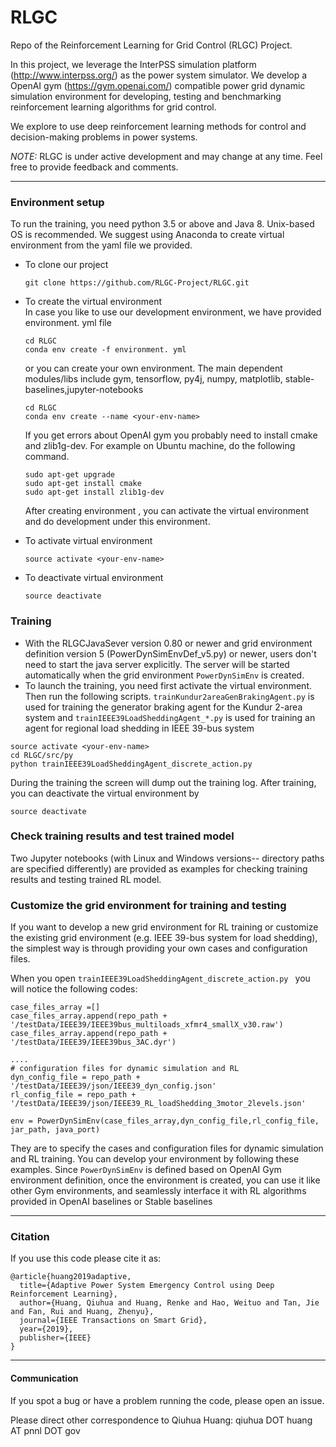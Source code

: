 # RLGC
Repo of the Reinforcement Learning for Grid Control (RLGC) Project. 

In this project, we leverage the InterPSS simulation platform (http://www.interpss.org/) as the power system simulator. We develop a OpenAI gym (https://gym.openai.com/) compatible power grid dynamic simulation environment for developing, testing and benchmarking reinforcement learning algorithms for grid control.

We explore to use deep reinforcement learning methods for control and decision-making problems in power systems.

*NOTE:* RLGC is under active development and may change at any time. Feel free to provide feedback and comments.
    
--------------------------------------
### Environment setup  

   To run the training, you need python 3.5 or above and Java 8. Unix-based OS is recommended. We suggest using Anaconda to create virtual environment from the yaml file we provided.  

   - To clone our project  
     
     ```  
     git clone https://github.com/RLGC-Project/RLGC.git
     ```

   - To create the virtual environment   
     In case you like to use our development environment, we have provided environment. yml file
     
     ```
     cd RLGC
     conda env create -f environment. yml
     ``` 
     
     or you can create your own environment. The main dependent modules/libs include gym, tensorflow, py4j, numpy, matplotlib, stable-baselines,jupyter-notebooks
     ```
     cd RLGC    
     conda env create --name <your-env-name>  
     ```

     If you get errors about OpenAI gym you probably need to install cmake and zlib1g-dev. For example on Ubuntu machine, do the following command.  

     ```  
     sudo apt-get upgrade
     sudo apt-get install cmake
     sudo apt-get install zlib1g-dev
     ```

     After creating environment **<your-env-name>**, you can activate the virtual environment and do development under this environment.  

   - To activate virtual environment  

     ```
     source activate <your-env-name>  
     ```

   - To deactivate virtual environment  

     ```
     source deactivate
     ```


### Training

- With the RLGCJavaSever version 0.80 or newer and 
grid environment definition version 5 (PowerDynSimEnvDef_v5.py)
 or newer, users don't need to start the java server explicitly. 
 The server will be started automatically when the grid environment
 ``PowerDynSimEnv`` is created.
- To launch the training, you need first activate the virtual 
environment. Then run the following scripts. 
```trainKundur2areaGenBrakingAgent.py``` is used for training 
the generator braking agent for the Kundur 2-area system and ```trainIEEE39LoadSheddingAgent_*.py``` is used for training an agent for regional load shedding in IEEE 39-bus system


```
source activate <your-env-name> 
cd RLGC/src/py  
python trainIEEE39LoadSheddingAgent_discrete_action.py 
```

During the training the screen will dump out the training log. After training, you can deactivate the virtual environment by  

```
source deactivate
```



###  Check training results and test trained model

Two Jupyter notebooks (with Linux and Windows versions-- directory paths are specified differently) are provided as examples for checking training results and testing trained RL model.



### Customize the grid environment for training and testing
If you want to develop a new grid environment for RL training or customize the existing grid environment (e.g. IEEE 39-bus system for load shedding), the simplest way is through providing 
your own cases and configuration files. 

When you open ``trainIEEE39LoadSheddingAgent_discrete_action.py `` you will notice the following
codes:

```
case_files_array =[]
case_files_array.append(repo_path + '/testData/IEEE39/IEEE39bus_multiloads_xfmr4_smallX_v30.raw')
case_files_array.append(repo_path + '/testData/IEEE39/IEEE39bus_3AC.dyr')

....
# configuration files for dynamic simulation and RL
dyn_config_file = repo_path + '/testData/IEEE39/json/IEEE39_dyn_config.json'
rl_config_file = repo_path + '/testData/IEEE39/json/IEEE39_RL_loadShedding_3motor_2levels.json'

env = PowerDynSimEnv(case_files_array,dyn_config_file,rl_config_file, jar_path, java_port)
```

They are to specify the cases and configuration files for dynamic simulation and RL training.
You can develop your environment by following these examples. Since ``PowerDynSimEnv`` is defined based on 
OpenAI Gym environment definition, once the environment is created, you can use it like other Gym environments,
and seamlessly interface it with RL algorithms provided in OpenAI baselines or Stable baselines 


--------------------------------------

### Citation

If you use this code please cite it as:

```
@article{huang2019adaptive,
  title={Adaptive Power System Emergency Control using Deep Reinforcement Learning},
  author={Huang, Qiuhua and Huang, Renke and Hao, Weituo and Tan, Jie and Fan, Rui and Huang, Zhenyu},
  journal={IEEE Transactions on Smart Grid},
  year={2019},
  publisher={IEEE}
}
```


--------------------------------------
#### Communication

If you spot a bug or have a problem running the code, please open an issue.

Please direct other correspondence to Qiuhua Huang: qiuhua DOT huang AT pnnl DOT gov

